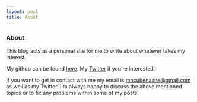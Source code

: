 ```yaml
---
layout: post
title: About
---
```


### About
This blog acts as a personal site for me to write about whatever takes my interest.

My github can be found [here](github.com/nashpotato). My [Twitter](https://twitter.com/nashepotato) if you're interested.  

If you want to get in contact with me my email is [mncubenashe@gmail.com](mailto:mncubenashe@gmail.com) as well as my Twitter. I'm always happy to discuss the above mentioned topics or to fix any problems within some of my posts.


